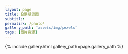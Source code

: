 ```yaml
---
layout: page
title: 股票期货图
subtitle: 
permalink: /photo/
gallery_path: "assets/img/pexels"
tags: [图片资源]
---
```



{% include gallery.html gallery_path=page.gallery_path %}